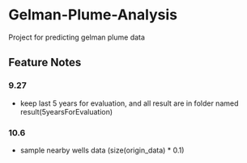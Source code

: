 # Gelman-Plume-Analysis

Project for predicting gelman plume data

## Feature Notes

### 9.27
- keep last 5 years for evaluation, and all result are in folder named result(5yearsForEvaluation)
### 10.6
- sample nearby wells data (size(origin_data) * 0.1)